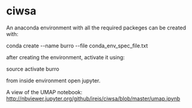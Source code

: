 # ciwsa

An anaconda environment with all the required packeges can be created with:

conda create --name burro --file conda_env_spec_file.txt

after creating the environment, activate it using:

source activate burro

from inside environment open jupyter.

A view of the UMAP notebook:
http://nbviewer.jupyter.org/github/ireis/ciwsa/blob/master/umap.ipynb
